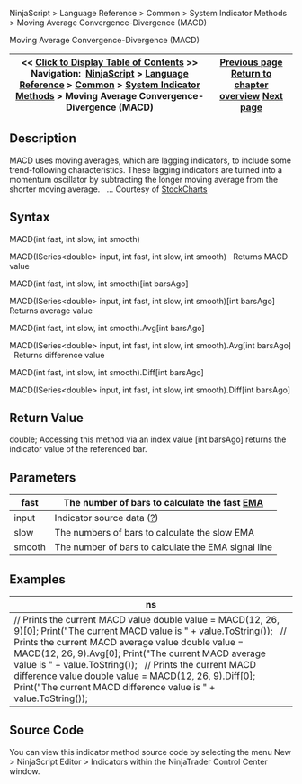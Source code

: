 ﻿
NinjaScript \> Language Reference \> Common \> System Indicator Methods \> Moving Average Convergence\-Divergence (MACD)

Moving Average Convergence\-Divergence (MACD)

| \<\< [Click to Display Table of Contents](moving_average_convergence-divergence_macd.md) \>\> **Navigation:**     [NinjaScript](ninjascript.md) \> [Language Reference](language_reference_wip.md) \> [Common](common.md) \> [System Indicator Methods](indicators.md) \> Moving Average Convergence\-Divergence (MACD) | [Previous page](moving_average_-_zero_lag_expo.md) [Return to chapter overview](indicators.md) [Next page](moving_average_ribbon.md) |
| --- | --- |
## Description
MACD uses moving averages, which are lagging indicators, to include some trend\-following characteristics. These lagging indicators are turned into a momentum oscillator by subtracting the longer moving average from the shorter moving average. 
 
... Courtesy of [StockCharts](http://stockcharts.com/education/IndicatorAnalysis/indic_MACD1.md)

## Syntax
MACD(int fast, int slow, int smooth)  

MACD(ISeries\<double\> input, int fast, int slow, int smooth)
 
Returns MACD value  

MACD(int fast, int slow, int smooth)\[int barsAgo]  

MACD(ISeries\<double\> input, int fast, int slow, int smooth)\[int barsAgo]
 
Returns average value  

MACD(int fast, int slow, int smooth).Avg\[int barsAgo]  

MACD(ISeries\<double\> input, int fast, int slow, int smooth).Avg\[int barsAgo]
 
Returns difference value  

MACD(int fast, int slow, int smooth).Diff\[int barsAgo]  

MACD(ISeries\<double\> input, int fast, int slow, int smooth).Diff\[int barsAgo]

## Return Value
double; Accessing this method via an index value \[int barsAgo] returns the indicator value of the referenced bar.

## Parameters

| fast | The number of bars to calculate the fast [EMA](moving_average_-_exponential_e.md) |
| --- | --- |
| input | Indicator source data ([?](valid_input_data_for_indicator.md)) |
| slow | The numbers of bars to calculate the slow EMA |
| smooth | The number of bars to calculate the EMA signal line |

## Examples

| ns |
| --- |
| // Prints the current MACD value double value \= MACD(12, 26, 9)\[0]; Print("The current MACD value is " \+ value.ToString());   // Prints the current MACD average value double value \= MACD(12, 26, 9).Avg\[0]; Print("The current MACD average value is " \+ value.ToString());   // Prints the current MACD difference value double value \= MACD(12, 26, 9).Diff\[0]; Print("The current MACD difference value is " \+ value.ToString()); |

## Source Code
You can view this indicator method source code by selecting the menu New \> NinjaScript Editor \> Indicators within the NinjaTrader Control Center window.
